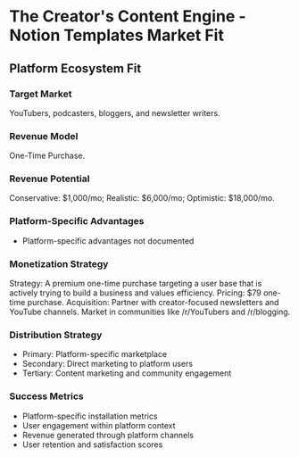 # The Creator's Content Engine - Notion Templates Market Fit

## Platform Ecosystem Fit

### Target Market
YouTubers, podcasters, bloggers, and newsletter writers.

### Revenue Model
One-Time Purchase.

### Revenue Potential
Conservative: $1,000/mo; Realistic: $6,000/mo; Optimistic: $18,000/mo.

### Platform-Specific Advantages
- Platform-specific advantages not documented

### Monetization Strategy
Strategy: A premium one-time purchase targeting a user base that is actively trying to build a business and values efficiency. Pricing: $79 one-time purchase. Acquisition: Partner with creator-focused newsletters and YouTube channels. Market in communities like /r/YouTubers and /r/blogging.

### Distribution Strategy
- Primary: Platform-specific marketplace
- Secondary: Direct marketing to platform users
- Tertiary: Content marketing and community engagement

### Success Metrics
- Platform-specific installation metrics
- User engagement within platform context
- Revenue generated through platform channels
- User retention and satisfaction scores
